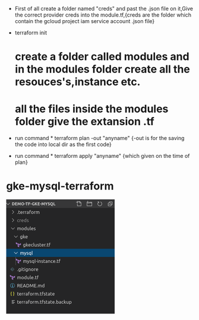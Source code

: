* First of all create a folder named "creds" and past the .json file on it,Give the correct provider creds into the module.tf,{creds are the folder which contain the gcloud project iam service account .json file}

* terraform init
  
  # create a folder called modules and in the modules folder create all the resouces's,instance etc.

  #  all the files inside the modules folder give the extansion .tf


* run command  * terraform plan -out "anyname"
                                {-out is for the  saving the code into local dir as the first code}

* run command  * terraform apply "anyname" {which given on the time of plan}                                

# gke-mysql-terraform
![](./images/screenshot.png)
